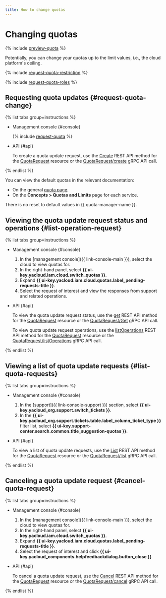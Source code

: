 ```yaml
---
title: How to change quotas
---
```


# Changing quotas

{% include [preview-quota](../../_includes/quota-manager/preview-quota.md) %}

Potentially, you can change your quotas ​​up to the limit values, i.e., the cloud platform's ceiling.

{% include [request-quota-restriction](../../_includes/quota-manager/request-quota-restriction.md) %}

{% include [request-quota-roles](../../_includes/quota-manager/request-quota-roles.md) %}

## Requesting quota updates {#request-quota-change}

{% list tabs group=instructions %}

- Management console {#console}

  {% include [request-quota](../../_includes/quota-manager/request-quota.md) %}

- API {#api}

  To create a quota update request, use the [Create](../api-ref/QuotaRequest/create.md) REST API method for the [QuotaRequest](../api-ref/QuotaRequest/) resource or the [QuotaRequest/create](../api-ref/grpc/QuotaRequest/create.md) gRPC API call.

{% endlist %}

You can view the default quotas in the relevant documentation:

* On the general [quota page](../../overview/concepts/quotas-limits.md#quotas-limits-default).
* On the **Concepts > Quotas and Limits** page for each service.

There is no reset to default values in {{ quota-manager-name }}.

## Viewing the quota update request status and operations {#list-operation-request}

{% list tabs group=instructions %}

- Management console {#console}

  1. In the [management console]({{ link-console-main }}), select the cloud to view quotas for.
  1. In the right-hand panel, select **{{ ui-key.yacloud.iam.cloud.switch_quotas }}**.
  1. Expand **{{ ui-key.yacloud.iam.cloud.quotas.label_pending-requests-title }}**.
  1. Select the request of interest and view the responses from support and related operations.

- API {#api}

  To view the quota update request status, use the [get](../api-ref/QuotaRequest/get.md) REST API method for the [QuotaRequest](../api-ref/QuotaRequest/) resource or the [QuotaRequest/Get](../api-ref/grpc/QuotaRequest/get.md) gRPC API call.

  To view quota update request operations, use the [listOperations](../api-ref/QuotaRequest/listOperations.md) REST API method for the [QuotaRequest](../api-ref/QuotaRequest/) resource or the [QuotaRequest/listOperations](../api-ref/grpc/QuotaRequest/listOperations.md) gRPC API call.

{% endlist %}

## Viewing a list of quota update requests {#list-quota-requests}

{% list tabs group=instructions %}

- Management console {#console}

  1. In the [support]({{ link-console-support }}) section, select **{{ ui-key.yacloud_org.support.switch_tickets }}**.
  1. In the **{{ ui-key.yacloud_org.support.tickets.table.label_column_ticket_type }}** filter list, select **{{ ui-key.support-center.search.common.title_suggestion-quotas }}**.

- API {#api}

  To view a list of quota update requests, use the [List](../api-ref/QuotaRequest/list.md) REST API method for the [QuotaRequest](../api-ref/QuotaRequest/) resource or the [QuotaRequest/list](../api-ref/grpc/QuotaRequest/list.md) gRPC API call.

{% endlist %}

## Canceling a quota update request {#cancel-quota-request}

{% list tabs group=instructions %}

- Management console {#console}

  1. In the [management console]({{ link-console-main }}), select the cloud to view quotas for.
  1. In the right-hand panel, select **{{ ui-key.yacloud.iam.cloud.switch_quotas }}**.
  1. Expand **{{ ui-key.yacloud.iam.cloud.quotas.label_pending-requests-title }}**.
  1. Select the request of interest and click **{{ ui-key.yacloud_components.helpfeedbackdialog.button_close }}**

- API {#api}

  To cancel a quota update request, use the [Cancel](../api-ref/QuotaRequest/cancel.md) REST API method for the [QuotaRequest](../api-ref/QuotaRequest/) resource or the [QuotaRequest/cancel](../api-ref/grpc/QuotaRequest/cancel.md) gRPC API call.

{% endlist %}